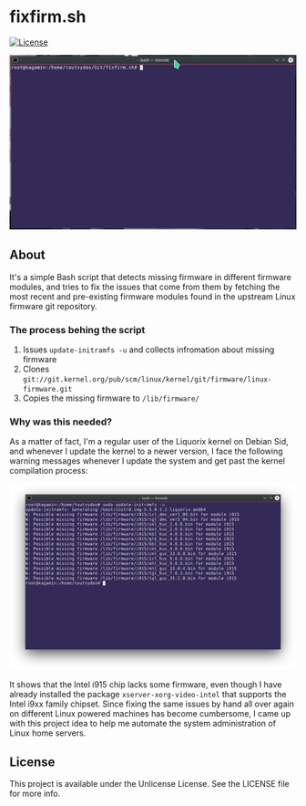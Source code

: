 # fixfirm.sh

[![License](https://img.shields.io/static/v1?label=license&message=UNLICENSE&color=9cf)](LICENSE)

![FixFirm-preview](img/fixfirm_preview.gif)

## About

It's a simple Bash script that detects missing firmware in different firmware modules, and tries to fix the issues that come from them by fetching the most recent and pre-existing firmware modules found in the upstream Linux firmware git repository.

### The process behing the script

1.   Issues `update-initramfs -u` and collects infromation about missing firmware
2.   Clones `git://git.kernel.org/pub/scm/linux/kernel/git/firmware/linux-firmware.git`
3.   Copies the missing firmware to `/lib/firmware/`

### Why was this needed?

As a matter of fact, I'm a regular user of the Liquorix kernel on Debian Sid, and whenever I update the kernel to a newer version, I face the following warning messages whenever I update the system and get past the kernel compilation process:

![missing-modules](img/missing_modules.png)

It shows that the Intel i915 chip lacks some firmware, even though I have already installed the package `xserver-xorg-video-intel` that supports the Intel i9xx family chipset. Since fixing the same issues by hand all over again on different Linux powered machines has become cumbersome, I came up with this project idea to help me automate the system administration of Linux home servers.

## License

This project is available under the Unlicense License. See the LICENSE file for more info.
